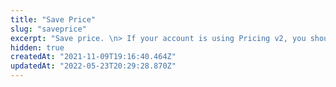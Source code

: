 ```yaml
---
title: "Save Price"
slug: "saveprice"
excerpt: "Save price. \n> If your account is using Pricing v2, you should avoid using these routes. Please refer directly to the [Pricing v2 API](https://documenter.getpostman.com/view/101975/vtex-pricing-api/6YsWxKT) \n\n> If you are still using Pricing v1, please [check if your store is able to migrate to take advantage of many more features](https://help.vtex.com/en/faq/how-to-migrate-a-store-to-pricing-v2)"
hidden: true
createdAt: "2021-11-09T19:16:40.464Z"
updatedAt: "2022-05-23T20:29:28.870Z"
---
```

